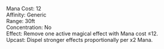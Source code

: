Mana Cost: 12  
Affinity: Generic  
Range: 30ft  
Concentration: No  
Effect: Remove one active magical effect with Mana cost ≤12.  
Upcast: Dispel stronger effects proportionally per x2 Mana.